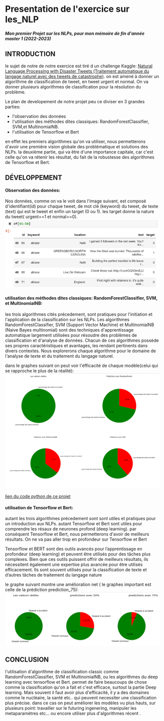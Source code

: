 # Presentation de l'exercice sur les_NLP
#### *Mon premier Projet sur les NLPs, pour mon mémoire de fin d'année  master 1 (2022-2023)*

## INTRODUCTION
le sujet de notre de notre exercice est tiré d un challenge Kaggle: [Natural Language Processing with Disaster Tweets 
(Traitement automatique du langage naturel avec des tweets de catastrophe)](https://www.kaggle.com/competitions/nlp-getting-started/overview).
on est amené à donner un algorithme de classification de tweet, en tweet urgent et  normal. On va donner plusieurs algorithmes de classification pour la résolution du problème.

Le plan de developement de notre projet peu ce diviser en 3 grandes parties:
 - l'observation des données
 - l'utilisation des méthodes dites classiques: RandomForestClassifier, SVM,et MultinomialNB.
 - l'utilisation de Tensorflow et Bert
   
en effet les premiers algorithmes qu'on va utiliser, nous permetterons d'avoir une première vision globale des problématique et solutions des NLPs.
la deuxième partie, qui va être d'une importance capitale, car c'est celle qu'on va rétenir les résultat, du fait de la robustesse des algorithmes de Tensorflow et Bert.

## DÉVELOPPEMENT 
#### Observation des données:
Nos données, comme on va le voit dans l'image suivant, est composé d'identifiant(id) pour chaque tweet, de mot clé (keyword) du tweet, de texte (text) qui est le tweet et enfin un target (0 ou 1). les target donne la nature du tweet( urgent==1 et normal==0).
![](https://github.com/nasseme/exercice_sur_les_NLP/blob/main/images/text.png)

#### utilisation des méthodes dites classiques: RandomForestClassifier, SVM, et MultinomialNB:
les trois algorithmes cités précedement, sont pratiques pour l'initiation et l'application de la classification sur les NLPs. 
Les algorithmes RandomForestClassifier, SVM (Support Vector Machine) et MultinomialNB (Naive Bayes multinomial) sont des techniques d'apprentissage automatique largement utilisées pour résoudre des problèmes de classification et d'analyse de données. Chacun de ces algorithmes possède ses propres caractéristiques et avantages, les rendant pertinents dans divers contextes. Nous explorerons  chaque algorithme pour le domaine de l'analyse de texte et du traitement du langage naturel.

dans le graphes suivant on peut voir l'éfficacité de chaque modèle(celui qui se rapproche le plus de la réalité):
![](https://github.com/nasseme/exercice_sur_les_NLP/blob/main/images/1er%20parti.png)
![](https://github.com/nasseme/exercice_sur_les_NLP/blob/main/images/2eme%20partie.png)

[lien du code python de ce projet]() 

#### utilisation de Tensorflow et Bert:
autant les trois algorithmes précedement sont sont utiles et pratiques pour un introduction aux NLPs. autant Tensorflow et Bert sont utiles pour comprendre les résaux de neurones profond (deep learning). par conséquent Tensorflow et Bert, nous permetterons d'avoir de meilleurs résultats.
On ne va pas aller trop en profondeur sur Tensorflow et Bert

Tensorflow et BERT sont des outils avancés pour l’apprentissage en profondeur (deep learning) et peuvent être utilisés pour des tâches plus complexes. Bien que ces outils puissent offrir de meilleurs résultats, ils nécessitent également une expertise plus avancée pour être utilisés efficacement. Ils sont souvent utilisés pour la classification de texte et d’autres tâches de traitement du langage nature

le graphe suivant montre une amélioration net ( le graphes important est celle de la prédiction prediction_75):
![](https://github.com/nasseme/exercice_sur_les_NLP/blob/main/images/tensorflow.png)

## CONCLUSION
l'utilisation d'algorithme de classification classic comme RandomForestClassifier, SVM et MultinomialNB, ou les algorithmes du deep learning avec tensorflow et Bert. permet de faire beaucoups de chose comme la classification qu'on a fait et c'est efficace, surtout la partie Deep learning. Mais souvent il faut avoir plus d'efficacité, il y a des domaines comme le nucléaire, la santé  etc.. qui peuvent necessiter une classification plus précise. dans ce cas on peut améliorer les modèles vu plus hauts, sur plusieurs point: travailler sur le futuring ingenering, manipuler les metaparamètres etc... ou encore utiliser plus d'algorithmes récent .  


